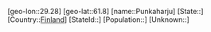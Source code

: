 ﻿---
location: [61.8,29.28]
type: City
tags:
- geo/City


SpocWebEntityId: 33551
isDeleted: false
confidential: public

---
[geo-lon::29.28]
[geo-lat::61.8]
[name::Punkaharju]
[State::]
[Country::[Finland](geo/Continent/Europe/Finland.md)]
[StateId::]
[Population::]
[Unknown::]

